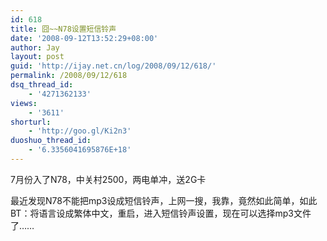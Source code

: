 ```yaml
---
id: 618
title: 囧~~N78设置短信铃声
date: '2008-09-12T13:52:29+08:00'
author: Jay
layout: post
guid: 'http://ijay.net.cn/log/2008/09/12/618/'
permalink: /2008/09/12/618
dsq_thread_id:
    - '4271362133'
views:
    - '3611'
shorturl:
    - 'http://goo.gl/Ki2n3'
duoshuo_thread_id:
    - '6.3356041695876E+18'
---
```


<p>7月份入了N78，中关村2500，两电单冲，送2G卡</p> <p>最近发现N78不能把mp3设成短信铃声，上网一搜，我靠，竟然如此简单，如此BT：将语言设成繁体中文，重启，进入短信铃声设置，现在可以选择mp3文件了……</p>